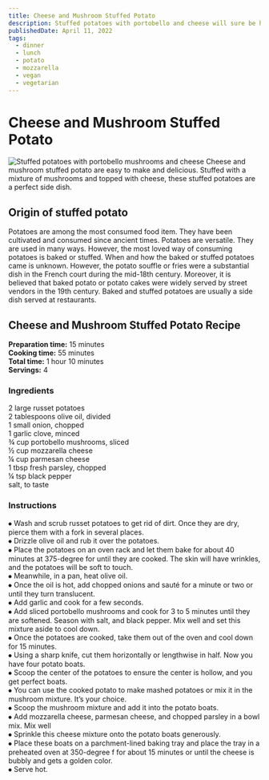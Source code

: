 ```yaml
---
title: Cheese and Mushroom Stuffed Potato
description: Stuffed potatoes with portobello and cheese will sure be hearthy. A perfect dish to company any main meal or stand on its own.
publishedDate: April 11, 2022
tags:
  - dinner
  - lunch
  - potato
  - mozzarella
  - vegan
  - vegetarian
---
```


# Cheese and Mushroom Stuffed Potato

![Stuffed potatoes with portobello mushrooms and cheese](/stuffedpotatoes.jpg "image")
Cheese and mushroom stuffed potato are easy to make and delicious. Stuffed with a mixture of mushrooms and topped with cheese, these stuffed potatoes are a perfect side dish.

## Origin of stuffed potato

Potatoes are among the most consumed food item. They have been cultivated and consumed since ancient times. Potatoes are versatile. They are used in many ways. However, the most loved way of consuming potatoes is baked or stuffed. When and how the baked or stuffed potatoes came is unknown. However, the potato souffle or fries were a substantial dish in the French court during the mid-18th century. Moreover, it is believed that baked potato or potato cakes were widely served by street vendors in the 19th century. Baked and stuffed potatoes are usually a side dish served at restaurants.

## Cheese and Mushroom Stuffed Potato Recipe

**Preparation time:** 15 minutes  
**Cooking time:** 55 minutes  
**Total time:** 1 hour 10 minutes  
**Servings:** 4

### Ingredients

2 large russet potatoes  
2 tablespoons olive oil, divided  
1 small onion, chopped  
1 garlic clove, minced  
¾ cup portobello mushrooms, sliced  
½ cup mozzarella cheese  
¼ cup parmesan cheese  
1 tbsp fresh parsley, chopped  
¼ tsp black pepper  
salt, to taste

### Instructions

⦁ Wash and scrub russet potatoes to get rid of dirt. Once they are dry, pierce them with a fork in several places.  
⦁ Drizzle olive oil and rub it over the potatoes.  
⦁ Place the potatoes on an oven rack and let them bake for about 40 minutes at 375-degree for until they are cooked. The skin will have wrinkles, and the potatoes will be soft to touch.  
⦁ Meanwhile, in a pan, heat olive oil.  
⦁ Once the oil is hot, add chopped onions and sauté for a minute or two or until they turn translucent.  
⦁ Add garlic and cook for a few seconds.  
⦁ Add sliced portobello mushrooms and cook for 3 to 5 minutes until they are softened. Season with salt, and black pepper. Mix well and set this mixture aside to cool down.  
⦁ Once the potatoes are cooked, take them out of the oven and cool down for 15 minutes.  
⦁ Using a sharp knife, cut them horizontally or lengthwise in half. Now you have four potato boats.  
⦁ Scoop the center of the potatoes to ensure the center is hollow, and you get perfect boats.  
⦁ You can use the cooked potato to make mashed potatoes or mix it in the mushroom mixture. It’s your choice.  
⦁ Scoop the mushroom mixture and add it into the potato boats.  
⦁ Add mozzarella cheese, parmesan cheese, and chopped parsley in a bowl mix. Mix well  
⦁ Sprinkle this cheese mixture onto the potato boats generously.  
⦁ Place these boats on a parchment-lined baking tray and place the tray in a preheated oven at 350-degree f for about 15 minutes or until the cheese is bubbly and gets a golden color.  
⦁ Serve hot.

